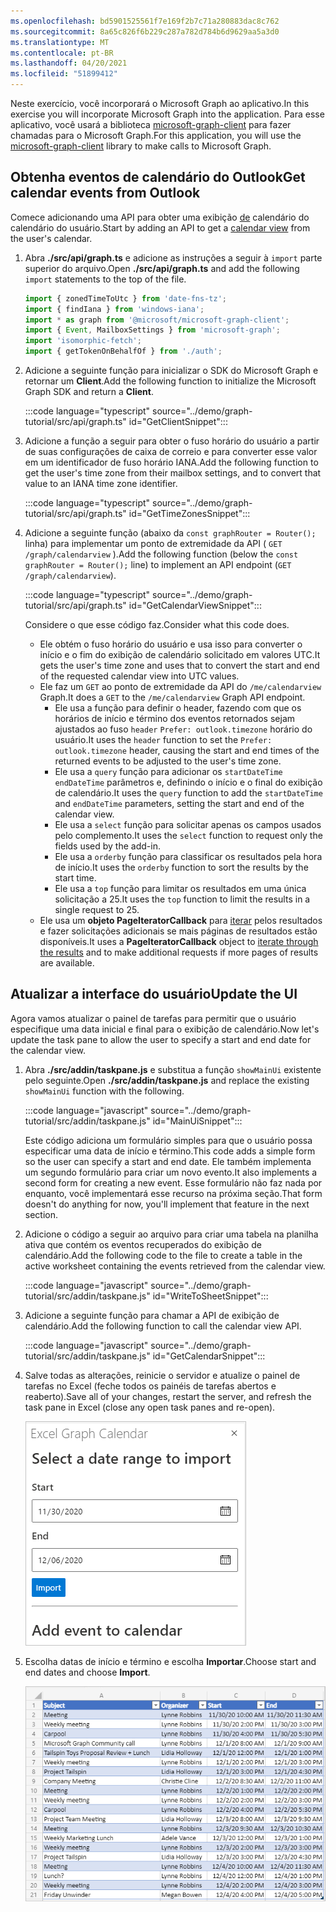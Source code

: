 ```yaml
---
ms.openlocfilehash: bd5901525561f7e169f2b7c71a280883dac8c762
ms.sourcegitcommit: 8a65c826f6b229c287a782d784b6d9629aa5a3d0
ms.translationtype: MT
ms.contentlocale: pt-BR
ms.lasthandoff: 04/20/2021
ms.locfileid: "51899412"
---
```

<!-- markdownlint-disable MD002 MD041 -->

<span data-ttu-id="19a1f-101">Neste exercício, você incorporará o Microsoft Graph ao aplicativo.</span><span class="sxs-lookup"><span data-stu-id="19a1f-101">In this exercise you will incorporate Microsoft Graph into the application.</span></span> <span data-ttu-id="19a1f-102">Para esse aplicativo, você usará a biblioteca [microsoft-graph-client](https://github.com/microsoftgraph/msgraph-sdk-javascript) para fazer chamadas para o Microsoft Graph.</span><span class="sxs-lookup"><span data-stu-id="19a1f-102">For this application, you will use the [microsoft-graph-client](https://github.com/microsoftgraph/msgraph-sdk-javascript) library to make calls to Microsoft Graph.</span></span>

## <a name="get-calendar-events-from-outlook"></a><span data-ttu-id="19a1f-103">Obtenha eventos de calendário do Outlook</span><span class="sxs-lookup"><span data-stu-id="19a1f-103">Get calendar events from Outlook</span></span>

<span data-ttu-id="19a1f-104">Comece adicionando uma API para obter uma exibição [de](https://docs.microsoft.com/graph/api/user-list-calendarview) calendário do calendário do usuário.</span><span class="sxs-lookup"><span data-stu-id="19a1f-104">Start by adding an API to get a [calendar view](https://docs.microsoft.com/graph/api/user-list-calendarview) from the user's calendar.</span></span>

1. <span data-ttu-id="19a1f-105">Abra **./src/api/graph.ts** e adicione as instruções a seguir à `import` parte superior do arquivo.</span><span class="sxs-lookup"><span data-stu-id="19a1f-105">Open **./src/api/graph.ts** and add the following `import` statements to the top of the file.</span></span>

    ```typescript
    import { zonedTimeToUtc } from 'date-fns-tz';
    import { findIana } from 'windows-iana';
    import * as graph from '@microsoft/microsoft-graph-client';
    import { Event, MailboxSettings } from 'microsoft-graph';
    import 'isomorphic-fetch';
    import { getTokenOnBehalfOf } from './auth';
    ```

1. <span data-ttu-id="19a1f-106">Adicione a seguinte função para inicializar o SDK do Microsoft Graph e retornar um **Client**.</span><span class="sxs-lookup"><span data-stu-id="19a1f-106">Add the following function to initialize the Microsoft Graph SDK and return a **Client**.</span></span>

    :::code language="typescript" source="../demo/graph-tutorial/src/api/graph.ts" id="GetClientSnippet":::

1. <span data-ttu-id="19a1f-107">Adicione a função a seguir para obter o fuso horário do usuário a partir de suas configurações de caixa de correio e para converter esse valor em um identificador de fuso horário IANA.</span><span class="sxs-lookup"><span data-stu-id="19a1f-107">Add the following function to get the user's time zone from their mailbox settings, and to convert that value to an IANA time zone identifier.</span></span>

    :::code language="typescript" source="../demo/graph-tutorial/src/api/graph.ts" id="GetTimeZonesSnippet":::

1. <span data-ttu-id="19a1f-108">Adicione a seguinte função (abaixo da `const graphRouter = Router();` linha) para implementar um ponto de extremidade da API ( `GET /graph/calendarview` ).</span><span class="sxs-lookup"><span data-stu-id="19a1f-108">Add the following function (below the `const graphRouter = Router();` line) to implement an API endpoint (`GET /graph/calendarview`).</span></span>

    :::code language="typescript" source="../demo/graph-tutorial/src/api/graph.ts" id="GetCalendarViewSnippet":::

    <span data-ttu-id="19a1f-109">Considere o que esse código faz.</span><span class="sxs-lookup"><span data-stu-id="19a1f-109">Consider what this code does.</span></span>

    - <span data-ttu-id="19a1f-110">Ele obtém o fuso horário do usuário e usa isso para converter o início e o fim do exibição de calendário solicitado em valores UTC.</span><span class="sxs-lookup"><span data-stu-id="19a1f-110">It gets the user's time zone and uses that to convert the start and end of the requested calendar view into UTC values.</span></span>
    - <span data-ttu-id="19a1f-111">Ele faz um `GET` ao ponto de extremidade da API do `/me/calendarview` Graph.</span><span class="sxs-lookup"><span data-stu-id="19a1f-111">It does a `GET` to the `/me/calendarview` Graph API endpoint.</span></span>
        - <span data-ttu-id="19a1f-112">Ele usa a função para definir o header, fazendo com que os horários de início e término dos eventos retornados sejam ajustados ao fuso `header` `Prefer: outlook.timezone` horário do usuário.</span><span class="sxs-lookup"><span data-stu-id="19a1f-112">It uses the `header` function to set the `Prefer: outlook.timezone` header, causing the start and end times of the returned events to be adjusted to the user's time zone.</span></span>
        - <span data-ttu-id="19a1f-113">Ele usa a `query` função para adicionar os `startDateTime` `endDateTime` parâmetros e, definindo o início e o final do exibição de calendário.</span><span class="sxs-lookup"><span data-stu-id="19a1f-113">It uses the `query` function to add the `startDateTime` and `endDateTime` parameters, setting the start and end of the calendar view.</span></span>
        - <span data-ttu-id="19a1f-114">Ele usa a `select` função para solicitar apenas os campos usados pelo complemento.</span><span class="sxs-lookup"><span data-stu-id="19a1f-114">It uses the `select` function to request only the fields used by the add-in.</span></span>
        - <span data-ttu-id="19a1f-115">Ele usa a `orderby` função para classificar os resultados pela hora de início.</span><span class="sxs-lookup"><span data-stu-id="19a1f-115">It uses the `orderby` function to sort the results by the start time.</span></span>
        - <span data-ttu-id="19a1f-116">Ele usa a `top` função para limitar os resultados em uma única solicitação a 25.</span><span class="sxs-lookup"><span data-stu-id="19a1f-116">It uses the `top` function to limit the results in a single request to 25.</span></span>
    - <span data-ttu-id="19a1f-117">Ele usa um **objeto PageIteratorCallback** para [iterar](https://docs.microsoft.com/graph/sdks/paging) pelos resultados e fazer solicitações adicionais se mais páginas de resultados estão disponíveis.</span><span class="sxs-lookup"><span data-stu-id="19a1f-117">It uses a **PageIteratorCallback** object to [iterate through the results](https://docs.microsoft.com/graph/sdks/paging) and to make additional requests if more pages of results are available.</span></span>

## <a name="update-the-ui"></a><span data-ttu-id="19a1f-118">Atualizar a interface do usuário</span><span class="sxs-lookup"><span data-stu-id="19a1f-118">Update the UI</span></span>

<span data-ttu-id="19a1f-119">Agora vamos atualizar o painel de tarefas para permitir que o usuário especifique uma data inicial e final para o exibição de calendário.</span><span class="sxs-lookup"><span data-stu-id="19a1f-119">Now let's update the task pane to allow the user to specify a start and end date for the calendar view.</span></span>

1. <span data-ttu-id="19a1f-120">Abra **./src/addin/taskpane.js** e substitua a função `showMainUi` existente pelo seguinte.</span><span class="sxs-lookup"><span data-stu-id="19a1f-120">Open **./src/addin/taskpane.js** and replace the existing `showMainUi` function with the following.</span></span>

    :::code language="javascript" source="../demo/graph-tutorial/src/addin/taskpane.js" id="MainUiSnippet":::

    <span data-ttu-id="19a1f-121">Este código adiciona um formulário simples para que o usuário possa especificar uma data de início e término.</span><span class="sxs-lookup"><span data-stu-id="19a1f-121">This code adds a simple form so the user can specify a start and end date.</span></span> <span data-ttu-id="19a1f-122">Ele também implementa um segundo formulário para criar um novo evento.</span><span class="sxs-lookup"><span data-stu-id="19a1f-122">It also implements a second form for creating a new event.</span></span> <span data-ttu-id="19a1f-123">Esse formulário não faz nada por enquanto, você implementará esse recurso na próxima seção.</span><span class="sxs-lookup"><span data-stu-id="19a1f-123">That form doesn't do anything for now, you'll implement that feature in the next section.</span></span>

1. <span data-ttu-id="19a1f-124">Adicione o código a seguir ao arquivo para criar uma tabela na planilha ativa que contém os eventos recuperados do exibição de calendário.</span><span class="sxs-lookup"><span data-stu-id="19a1f-124">Add the following code to the file to create a table in the active worksheet containing the events retrieved from the calendar view.</span></span>

    :::code language="javascript" source="../demo/graph-tutorial/src/addin/taskpane.js" id="WriteToSheetSnippet":::

1. <span data-ttu-id="19a1f-125">Adicione a seguinte função para chamar a API de exibição de calendário.</span><span class="sxs-lookup"><span data-stu-id="19a1f-125">Add the following function to call the calendar view API.</span></span>

    :::code language="javascript" source="../demo/graph-tutorial/src/addin/taskpane.js" id="GetCalendarSnippet":::

1. <span data-ttu-id="19a1f-126">Salve todas as alterações, reinicie o servidor e atualize o painel de tarefas no Excel (feche todos os painéis de tarefas abertos e reaberto).</span><span class="sxs-lookup"><span data-stu-id="19a1f-126">Save all of your changes, restart the server, and refresh the task pane in Excel (close any open task panes and re-open).</span></span>

    ![Uma captura de tela do formulário de importação](images/get-calendar-view-ui.png)

1. <span data-ttu-id="19a1f-128">Escolha datas de início e término e escolha **Importar**.</span><span class="sxs-lookup"><span data-stu-id="19a1f-128">Choose start and end dates and choose **Import**.</span></span>

    ![Uma captura de tela da tabela de eventos](images/calendar-view-table.png)

